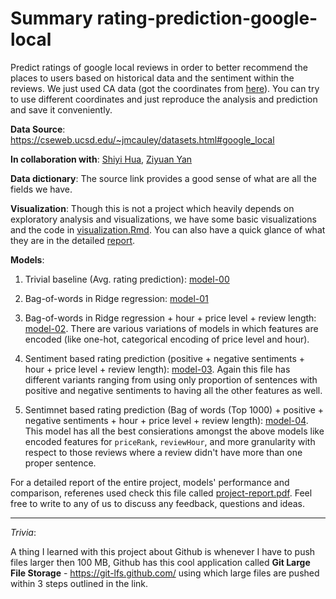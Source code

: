 # Summary rating-prediction-google-local
Predict ratings of google local reviews in order to better recommend the places to users based on historical data and the sentiment within the reviews. We just used CA data (got the coordinates from [here](https://latitudelongitude.org/us/#:~:targetText=Lat%2Dlong%20coorditates%20for%20cities,from%20%2D161.75583%20to%20%2D68.01197.&targetText=Washington%2C%20D.C.,(Washington%2C%20D.C.))). You can try to use different coordinates and just reproduce the analysis and prediction and save it conveniently.

**Data Source**: https://cseweb.ucsd.edu/~jmcauley/datasets.html#google_local

**In collaboration with**: [Shiyi Hua](https://www.linkedin.com/in/shiyi-letty-hua-2a7117129/), [Ziyuan Yan](https://www.linkedin.com/in/ziyuan-esther-yan-664732132/)

**Data dictionary**: The source link provides a good sense of what are all the fields we have.

**Visualization**: Though this is not a project which heavily depends on exploratory analysis and visualizations, we  have some basic visualizations and the code in [visualization.Rmd](https://github.com/akshayreddykotha/rating-prediction-google-local/blob/master/visualization.Rmd). You can also have a quick glance of what they are in the detailed [report](https://github.com/akshayreddykotha/rating-prediction-google-local/blob/master/project-report.pdf).

**Models**:

1. Trivial baseline (Avg. rating prediction): [model-00](https://github.com/akshayreddykotha/rating-prediction-google-local/blob/master/models/model-00.ipynb)

2. Bag-of-words in Ridge regression: [model-01](https://github.com/akshayreddykotha/rating-prediction-google-local/blob/master/models/model-01.ipynb)

3. Bag-of-words in Ridge regression + hour + price level + review length: [model-02](https://github.com/akshayreddykotha/rating-prediction-google-local/blob/master/models/model-02.ipynb). There are various variations of models in which features are encoded (like one-hot, categorical encoding of price level and hour).

4. Sentiment based rating prediction (positive + negative sentiments + hour + price level + review length): [model-03](https://github.com/akshayreddykotha/rating-prediction-google-local/blob/master/models/model-03.ipynb). Again this file has different variants ranging from using only proportion of sentences with positive and negative sentiments to having all the other features as well.

5. Sentimnet based rating prediction (Bag of words (Top 1000) + positive + negative sentiments + hour + price level + review length): [model-04](https://github.com/akshayreddykotha/rating-prediction-google-local/blob/master/models/model-04.ipynb). This model has all the best consierations amongst the above models like encoded features for `priceRank`, `reviewHour`, and more granularity with respect to those reviews where a review didn't have more than one proper sentence.
 
For a detailed report of the entire project, models' performance and comparison, referenes used check this file called [project-report.pdf](https://github.com/akshayreddykotha/rating-prediction-google-local/blob/master/project-report.pdf). Feel free to write to any of us to discuss any feedback, questions and ideas.

**************************************************************************************************************************
*Trivia*:

A thing I learned with this project about Github is whenever I have to push files larger then 100 MB, Github has this cool application called **Git Large File Storage** - https://git-lfs.github.com/ using which large files are pushed within 3 steps outlined in the link.
